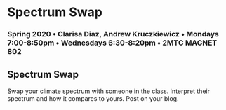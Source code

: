 # Spectrum Swap

### Spring 2020 • Clarisa Diaz, Andrew Kruczkiewicz • Mondays 7:00-8:50pm • Wednesdays 6:30-8:20pm • 2MTC MAGNET 802

## Spectrum Swap

Swap your climate spectrum with someone in the class. Interpret their spectrum and how it compares to yours. Post on your blog.

